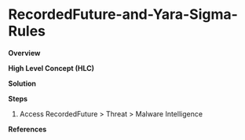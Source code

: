 # RecordedFuture-and-Yara-Sigma-Rules


**Overview**

**High Level Concept (HLC)**

**Solution**



**Steps**

1. Access RecordedFuture > Threat > Malware Intelligence 




**References**
